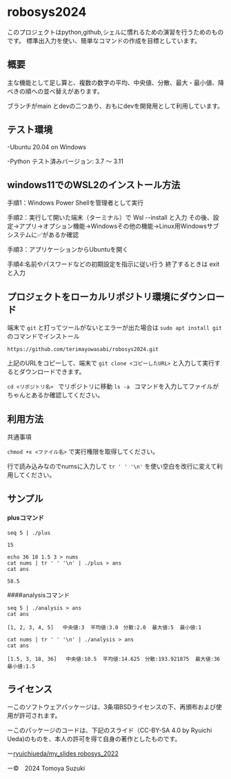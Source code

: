 # robosys2024
このプロジェクトはpython,github,シェルに慣れるための演習を行うためのものです。
標準出入力を使い、簡単なコマンドの作成を目標としています。

## 概要
主な機能として足し算と、複数の数字の平均、中央値、分散、最大・最小値、降べきの順への並べ替えがあります。

ブランチがmain とdevの二つあり、おもにdevを開発用として利用しています。

## テスト環境
-Ubuntu 20.04 on Windows

-Python テスト済みバージョン: 3.7 ～ 3.11

## windows11でのWSL2のインストール方法
手順1：Windows Power Shellを管理者として実行

手順2：実行して開いた端末（ターミナル）で  Wsl --install  と入力
その後、設定→アプリ→オプション機能→Windowsその他の機能→Linux用Windowsサブシステムに✅があるか確認

手順3：アプリケーションからUbuntuを開く

手順4:名前やパスワードなどの初期設定を指示に従い行う
終了するときは  exit  と入力


## プロジェクトをローカルリポジトリ環境にダウンロード
端末で ` git ` と打ってツールがないとエラーが出た場合は ` sudo apt install git ` のコマンドでインストール

```
https://github.com/terimayowasabi/robosys2024.git
```

上記のURLをコピーして、端末で  `git clone <コピーしたURL>`  と入力して実行するとダウンロードできます。

`cd <リポジトリ名> ` でリポジトリに移動
`ls -a ` コマンドを入力してファイルがちゃんとあるか確認してください。


## 利用方法
共通事項

`chmod +x <ファイル名>`  で実行権限を取得してください。

行で読み込みなのでnumsに入力して ` tr ' ' '\n' ` を使い空白を改行に変えて利用してください。

## サンプル

#### plusコマンド

`seq 5 | ./plus`

`15`

```
echo 36 18 1.5 3 > nums
cat nums | tr ' ' '\n' | ./plus > ans
cat ans
```
`58.5` 

####analysisコマンド
```
seq 5 | ./analysis > ans
cat ans
```
`[1, 2, 3, 4, 5]   中央値:3  平均値:3.0　分散:2.0  最大値:5  最小値:1`

```  
cat nums | tr ' ' '\n' | ./analysis > ans
cat ans
```
`[1.5, 3, 18, 36]   中央値:10.5  平均値:14.625　分散:193.921875  最大値:36  最小値:1.5` 

## ライセンス

ーこのソフトウェアパッケージは、3条項BSDライセンスの下、再頒布および使用が許可されます。

ーこのパッケージのコードは、下記のスライド（CC-BY-SA 4.0 by Ryuichi Ueda)のものを、本人の許可を得て自身の著作としたものです。

  ー[ryuichiueda/my_slides robosys_2022](https://github.com/ryuichiueda/my_slides/tree/master/robosys_2022)

ー©　2024 Tomoya Suzuki
